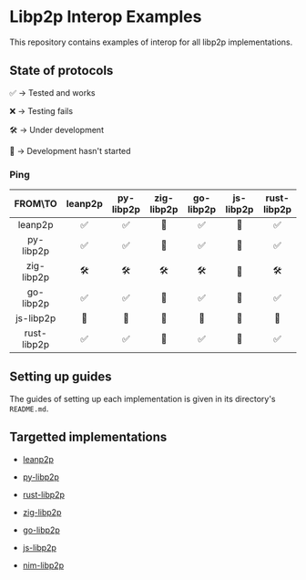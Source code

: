 # Libp2p Interop Examples

This repository contains examples of interop for all libp2p implementations.

## State of protocols

✅ -> Tested and works

❌ -> Testing fails

🛠️ -> Under development

🚧 -> Development hasn't started

### Ping

|   FROM\TO  | leanp2p | py-libp2p | zig-libp2p | go-libp2p | js-libp2p | rust-libp2p |
|:----------:|:-------:|:---------:|:----------:|:---------:|:---------:|:---------:|
| leanp2p    |    ✅    |     ✅     |      🚧     |     ✅     |     🚧     |     ✅     |
| py-libp2p  |    ✅    |     ✅     |      🚧     |     ✅     |     🚧     |     ✅     |
| zig-libp2p |    🛠️    |     🛠️     |      🛠️     |     🛠️     |     🚧     |     🛠️     |
| go-libp2p  |    ✅    |     ✅     |      🚧     |     ✅     |     🚧     |     ✅     |
| js-libp2p  |    🚧    |     🚧     |      🚧     |     🚧     |     🚧     |     🚧     |
| rust-libp2p  |    ✅    |     ✅     |      🚧     |     ✅     |     🚧     |     ✅     |

## Setting up guides

The guides of setting up each implementation is given in its directory's `README.md`.

## Targetted implementations

- [leanp2p](https://github.com/qdrvm/leanp2p)

- [py-libp2p](https://github.com/libp2p/py-libp2p)

- [rust-libp2p](https://github.com/libp2p/rust-libp2p)

- [zig-libp2p](https://github.com/MarcoPolo/zig-libp2p)

- [go-libp2p](https://github.com/libp2p/go-libp2p)

- [js-libp2p](https://github.com/libp2p/js-libp2p)

- [nim-libp2p](https://github.com/vacp2p/nim-libp2p)
